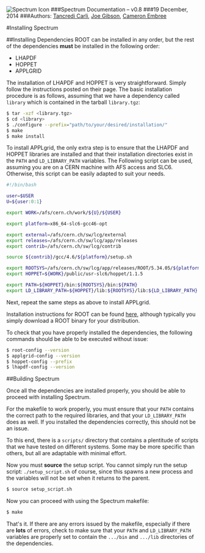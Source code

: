 ![Spectrum Icon](https://spectrum.web.cern.ch/spectrum/img/spectrum_banner_512.png)
###Spectrum Documentation – v0.8
###19 December, 2014
###Authors: [Tancredi Carli](mailto:tancredi.carli@cern.ch), [Joe Gibson](mailto:gibsjose@mail.gvsu.edu), [Cameron Embree](csembree@gmail.com)

#Installing Spectrum

##Installing Dependencies
ROOT can be installed in any order, but the rest of the dependencies **must** be installed in the following order:

* LHAPDF
* HOPPET
* APPLGRID

The installation of LHAPDF and HOPPET is very straightforward. Simply follow the instructions posted on their page. The basic installation procedure is as follows, assuming that we have a dependency called `library` which is contained in the tarball `library.tgz`:

```bash
$ tar -xzf <library.tgz>
$ cd <library>
$ ./configure --prefix="path/to/your/desired/installation/"
$ make
$ make install
```

To install APPLgrid, the only extra step is to ensure that the LHAPDF and HOPPET libraries are installed and that their installation directories exist in the `PATH` and `LD_LIBRARY_PATH` variables. The Following script can be used, assuming you are on a CERN machine with AFS access and SLC6. Otherwise, this script can be easily adapted to suit your needs.

```bash
#!/bin/bash

user=$USER
U=${user:0:1}

export WORK=/afs/cern.ch/work/${U}/${USER}

export platform=x86_64-slc6-gcc46-opt

export external=/afs/cern.ch/sw/lcg/external
export releases=/afs/cern.ch/sw/lcg/app/releases
export contrib=/afs/cern.ch/sw/lcg/contrib

source ${contrib}/gcc/4.6/${platform}/setup.sh

export ROOTSYS=/afs/cern.ch/sw/lcg/app/releases/ROOT/5.34.05/${platform}/root
export HOPPET=${WORK}/public/usr-slc6/hoppet/1.1.5

export PATH=${HOPPET}/bin:${ROOTSYS}/bin:${PATH}
export LD_LIBRARY_PATH=${HOPPET}/lib:${ROOTSYS}/lib:${LD_LIBRARY_PATH}
```

Next, repeat the same steps as above to install APPLgrid.

Installation instructions for ROOT can be found [here](http://root.cern.ch/drupal/content/downloading-root), although typically you simply download a ROOT binary for your distribution.

To check that you have properly installed the dependencies, the following commands should be able to be executed without issue:

```bash
$ root-config --version
$ applgrid-config --version
$ hoppet-config --prefix
$ lhapdf-config --version
```

##Building Spectrum

Once all the dependencies are installed properly, you should be able to proceed with installing Spectrum.

For the makefile to work properly, you must ensure that your `PATH` contains the correct path to the required libraries, and that your `LD_LIBRARY_PATH` does as well. If you installed the dependencies correctly, this should not be an issue.

To this end, there is a `scripts/` directory that contains a plentitude of scripts that we have tested on different systems. Some may be more specific than others, but all are adaptable with minimal effort.

Now you must **source** the setup script. You cannot simply run the setup script: `./setup_script.sh` of course, since this spawns a new process and the variables will not be set when it returns to the parent.

```bash
$ source setup_script.sh
```

Now you can proceed with using the Spectrum makefile:

```bash
$ make
```

That's it. If there are any errors issued by the makefile, especially if there are **lots** of errors, check to make sure that your `PATH` and `LD_LIBRARY_PATH` variables are properly set to contain the `.../bin` and `.../lib` directories of the dependencies.
